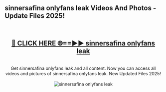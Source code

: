 <h2>sinnersafina onlyfans leak Videos And Photos - Update Files 2025!</h2>
<br>
<div align="center">
<h2><a href="https://top-ai-tools.click/QrbHav" rel="nofollow">🔴 CLICK HERE 🌐==►► sinnersafina onlyfans leak</a></h2>
<br>
Get sinnersafina onlyfans leak and all content. Now you can access all videos and pictures of sinnersafina onlyfans leak. New Updated Files 2025!
<br>
<br>
<a href="https://top-ai-tools.click/QrbHav" rel="nofollow" data-target="animated-image.originalLink"><img src="https://i.ibb.co.com/WyWwxjT/player-gif2.gif" alt="sinnersafina onlyfans leak" style="max-width: 100%; display: inline-block;" data-target="animated-image.originalImage"></a>
</div>
<br>